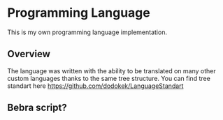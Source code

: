 # Programming Language
This is my own programming language implementation.
## Overview
The language was written with the ability to be translated on many other custom languages thanks to the same tree structure. You can find tree standart here https://github.com/dodokek/LanguageStandart
## Bebra script?
